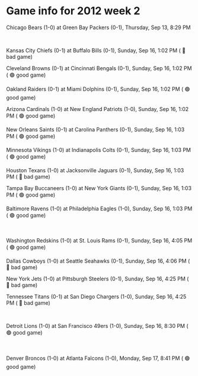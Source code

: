 # Game info for 2012 week 2

Chicago Bears (1-0) at Green Bay Packers (0-1), Thursday, Sep 13, 8:29 PM


<br/>

Kansas City Chiefs (0-1) at Buffalo Bills (0-1), Sunday, Sep 16, 1:02 PM (	:red_circle: bad game)

Cleveland Browns (0-1) at Cincinnati Bengals (0-1), Sunday, Sep 16, 1:02 PM (	:green_circle: good game)

Oakland Raiders (0-1) at Miami Dolphins (0-1), Sunday, Sep 16, 1:02 PM (	:green_circle: good game)

Arizona Cardinals (1-0) at New England Patriots (1-0), Sunday, Sep 16, 1:02 PM (	:green_circle: good game)

New Orleans Saints (0-1) at Carolina Panthers (0-1), Sunday, Sep 16, 1:03 PM (	:green_circle: good game)

Minnesota Vikings (1-0) at Indianapolis Colts (0-1), Sunday, Sep 16, 1:03 PM (	:green_circle: good game)

Houston Texans (1-0) at Jacksonville Jaguars (0-1), Sunday, Sep 16, 1:03 PM (	:red_circle: bad game)

Tampa Bay Buccaneers (1-0) at New York Giants (0-1), Sunday, Sep 16, 1:03 PM (	:green_circle: good game)

Baltimore Ravens (1-0) at Philadelphia Eagles (1-0), Sunday, Sep 16, 1:03 PM (	:green_circle: good game)


<br/>

Washington Redskins (1-0) at St. Louis Rams (0-1), Sunday, Sep 16, 4:05 PM (	:green_circle: good game)

Dallas Cowboys (1-0) at Seattle Seahawks (0-1), Sunday, Sep 16, 4:06 PM (	:red_circle: bad game)

New York Jets (1-0) at Pittsburgh Steelers (0-1), Sunday, Sep 16, 4:25 PM (	:red_circle: bad game)

Tennessee Titans (0-1) at San Diego Chargers (1-0), Sunday, Sep 16, 4:25 PM (	:red_circle: bad game)


<br/>

Detroit Lions (1-0) at San Francisco 49ers (1-0), Sunday, Sep 16, 8:30 PM (	:green_circle: good game)


<br/>

Denver Broncos (1-0) at Atlanta Falcons (1-0), Monday, Sep 17, 8:41 PM (	:green_circle: good game)

